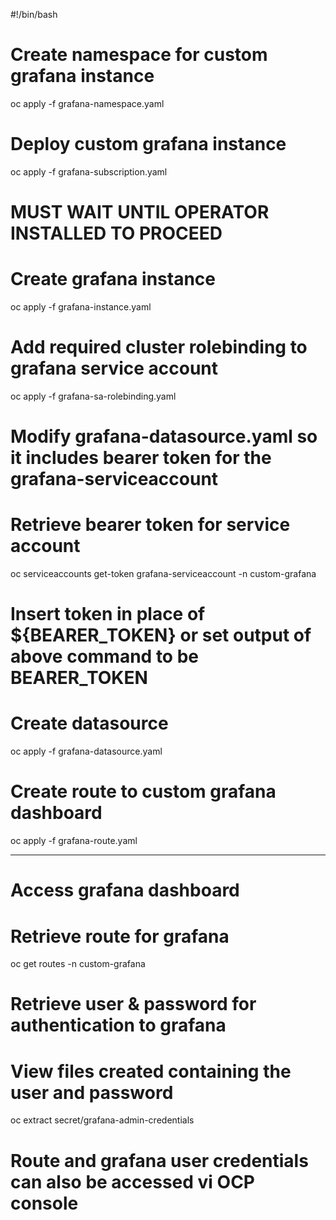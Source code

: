#!/bin/bash

# Create namespace for custom grafana instance
oc apply -f grafana-namespace.yaml

# Deploy custom grafana instance
oc apply -f grafana-subscription.yaml

# MUST WAIT UNTIL OPERATOR INSTALLED TO PROCEED

# Create grafana instance
oc apply -f grafana-instance.yaml

# Add required cluster rolebinding to grafana service account
oc apply -f grafana-sa-rolebinding.yaml


# Modify grafana-datasource.yaml so it includes bearer token for the grafana-serviceaccount
# Retrieve bearer token for service account
oc serviceaccounts get-token grafana-serviceaccount -n custom-grafana

# Insert token in place of ${BEARER_TOKEN} or set output of above command to be BEARER_TOKEN


# Create datasource
oc apply -f grafana-datasource.yaml

# Create route to custom grafana dashboard
oc apply -f grafana-route.yaml


---
# Access grafana dashboard

# Retrieve route for grafana
oc get routes -n custom-grafana

# Retrieve user & password for authentication to grafana
# View files created containing the user and password
oc extract secret/grafana-admin-credentials

# Route and grafana user credentials can also be accessed vi OCP console


